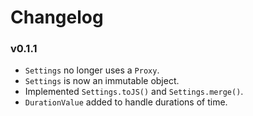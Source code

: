 # Changelog

### v0.1.1

- `Settings` no longer uses a `Proxy`.
- `Settings` is now an immutable object.
- Implemented `Settings.toJS()` and `Settings.merge()`.
- `DurationValue` added to handle durations of time.
